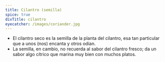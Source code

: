 ```yaml
---
title: Cilantro (semilla)
spice: true
divTitle: cilantro
eyecatcher: /images/coriander.jpg
---
```


* El cilantro seco es la semilla de la planta del cilantro, esa tan particular que a unos (nos) encanta y otros odian. 
* La semilla, en cambio, no recuerda al sabor del cilantro fresco; da un sabor algo cítrico que marina muy bien con muchos platos.
